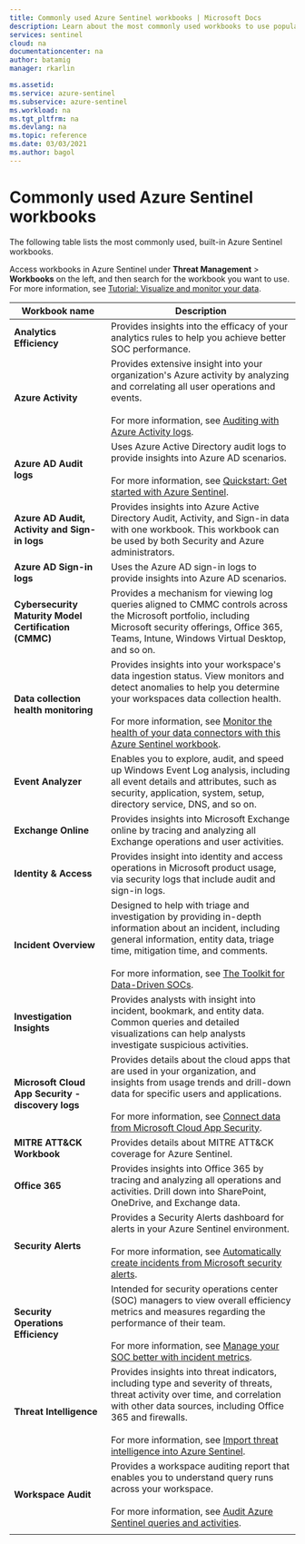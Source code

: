 ```yaml
---
title: Commonly used Azure Sentinel workbooks | Microsoft Docs
description: Learn about the most commonly used workbooks to use popular, built-in Azure Sentinel resources. 
services: sentinel
cloud: na
documentationcenter: na
author: batamig
manager: rkarlin

ms.assetid:
ms.service: azure-sentinel
ms.subservice: azure-sentinel
ms.workload: na
ms.tgt_pltfrm: na
ms.devlang: na
ms.topic: reference
ms.date: 03/03/2021
ms.author: bagol
---
```


# Commonly used Azure Sentinel workbooks

The following table lists the most commonly used, built-in Azure Sentinel workbooks.

Access workbooks in Azure Sentinel under **Threat Management** > **Workbooks** on the left, and then search for the workbook you want to use. For more information, see [Tutorial: Visualize and monitor your data](tutorial-monitor-your-data.md).

|Workbook name  |Description  |
|---------|---------|
|**Analytics Efficiency**     |  Provides insights into the efficacy of your analytics rules to help you achieve better SOC performance.|
|**Azure Activity**     |     Provides extensive insight into your organization's Azure activity by analyzing and correlating all user operations and events. <br><br>For more information, see [Auditing with Azure Activity logs](audit-sentinel-data.md#auditing-with-azure-activity-logs).    |
|**Azure AD Audit logs**     |  Uses Azure Active Directory audit logs to provide insights into Azure AD scenarios. <br><br>For more information, see  [Quickstart: Get started with Azure Sentinel](quickstart-get-visibility.md).     |
|**Azure AD Audit, Activity and Sign-in logs**     |   Provides insights into Azure Active Directory Audit, Activity, and Sign-in data with one workbook. This workbook can be used by both Security and Azure administrators.      |
|**Azure AD Sign-in logs**     | Uses the Azure AD sign-in logs to provide insights into Azure AD scenarios.        |
|**Cybersecurity Maturity Model Certification (CMMC)**     |   Provides a mechanism for viewing log queries aligned to CMMC controls across the Microsoft portfolio, including Microsoft security offerings, Office 365, Teams, Intune, Windows Virtual Desktop, and so on. |
|**Data collection health monitoring**     |   Provides insights into your workspace's data ingestion status. View monitors and detect anomalies to help you determine your workspaces data collection health.  <br><br>For more information, see [Monitor the health of your data connectors with this Azure Sentinel workbook](monitor-data-connector-health.md).    |
|**Event Analyzer**     |  Enables you to explore, audit, and speed up Windows Event Log analysis, including all event details and attributes, such as security, application, system, setup, directory service, DNS, and so on.       |
|**Exchange Online**     |Provides insights into Microsoft Exchange online by tracing and analyzing all Exchange operations and user activities.         |
|**Identity & Access**     |   Provides insight into identity and access operations in Microsoft product usage, via security logs that include audit and sign-in logs.     |
|**Incident Overview**     |   Designed to help with triage and investigation by providing in-depth information about an incident, including general information, entity data, triage time, mitigation time, and comments. <br><br>For more information, see [The Toolkit for Data-Driven SOCs](https://techcommunity.microsoft.com/t5/azure-sentinel/the-toolkit-for-data-driven-socs/ba-p/2143152).      |
|**Investigation Insights**     | Provides analysts with insight into incident, bookmark, and entity data. Common queries and detailed visualizations can help analysts investigate suspicious activities.       |
|**Microsoft Cloud App Security - discovery logs**     |   Provides details about the cloud apps that are used in your organization, and insights from usage trends and drill-down data for specific users and applications.  <br><br>For more information, see [Connect data from Microsoft Cloud App Security](connect-cloud-app-security.md).|
|**MITRE ATT&CK Workbook**     |   Provides details about MITRE ATT&CK coverage for Azure Sentinel.      |
|**Office 365**     |  Provides insights into Office 365 by tracing and analyzing all operations and activities. Drill down into SharePoint, OneDrive, and Exchange data.       |
|**Security Alerts**     |  Provides a Security Alerts dashboard for alerts in your Azure Sentinel environment. <br><br>For more information, see [Automatically create incidents from Microsoft security alerts](create-incidents-from-alerts.md).      |
|**Security Operations Efficiency**     |  Intended for security operations center (SOC) managers to view overall efficiency metrics and measures regarding the performance of their team. <br><br>For more information, see [Manage your SOC better with incident metrics](manage-soc-with-incident-metrics.md).  |
|**Threat Intelligence**     | Provides insights into threat indicators, including type and severity of threats, threat activity over time, and correlation with other data sources, including Office 365 and firewalls.  <br><br>For more information, see [Import threat intelligence into Azure Sentinel](import-threat-intelligence.md).      |
|**Workspace Audit**     |  Provides a workspace auditing report that enables you to understand query runs across your workspace.   <br><br>For more information, see [Audit Azure Sentinel queries and activities](audit-sentinel-data.md).  |
|     |         |

